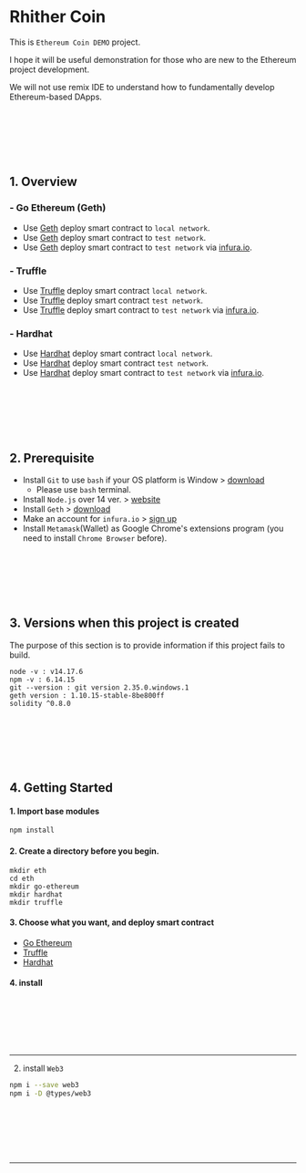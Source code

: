 # Rhither Coin

This is `Ethereum Coin DEMO` project. 

I hope it will be useful demonstration for those who are new to the Ethereum project development.

We will not use remix IDE to understand how to fundamentally develop Ethereum-based DApps.


<br><br><br><br><br>

## 1. Overview

### - Go Ethereum (Geth)

 - Use [Geth](https://geth.ethereum.org/) deploy smart contract to `local network`.
 - Use [Geth](https://geth.ethereum.org/) deploy smart contract to `test network`.
 - Use [Geth](https://geth.ethereum.org/) deploy smart contract to `test network` via [infura.io](https://infura.io/).

### - Truffle
 - Use [Truffle](https://trufflesuite.com/) deploy smart contract `local network`.
 - Use [Truffle](https://trufflesuite.com/) deploy smart contract `test network`.
 - Use [Truffle](https://trufflesuite.com/) deploy smart contract to `test network` via [infura.io](https://infura.io/).

### - Hardhat
 - Use [Hardhat](https://hardhat.org/) deploy smart contract `local network`.
 - Use [Hardhat](https://hardhat.org/) deploy smart contract `test network`.
 - Use [Hardhat](https://hardhat.org/) deploy smart contract to `test network` via [infura.io](https://infura.io/).
 
<br><br><br><br><br>

## 2. Prerequisite

 - Install `Git` to use `bash` if your OS platform is Window > [download](https://git-scm.com/downloads)
    - Please use `bash` terminal.
 - Install `Node.js` over 14 ver. > [website](https://nodejs.org/en/)
 - Install `Geth` > [download](https://geth.ethereum.org/docs/install-and-build/installing-geth)
 - Make an account for `infura.io` > [sign up](https://infura.io/)
 - Install `Metamask`(Wallet) as Google Chrome's extensions program (you need to install `Chrome Browser` before).

<br><br><br><br><br>

## 3. Versions when this project is created

The purpose of this section is to provide information if this project fails to build.

```
node -v : v14.17.6
npm -v : 6.14.15
git --version : git version 2.35.0.windows.1
geth version : 1.10.15-stable-8be800ff
solidity ^0.8.0
```

<br><br><br><br><br>

## 4. Getting Started

#### 1. Import base modules

```sh
npm install
```

#### 2. Create a directory before you begin.

```
mkdir eth
cd eth
mkdir go-ethereum
mkdir hardhat
mkdir truffle
```

####  3. Choose what you want, and deploy smart contract

 - [Go Ethereum](./tutorial/geth.md)
 - [Truffle]()
 - [Hardhat]()


#### 4. install 


<br><br><br><br><br><hr>

 2. install `Web3`

```sh
npm i --save web3
npm i -D @types/web3
```

<br><br><br><br><br><hr>
